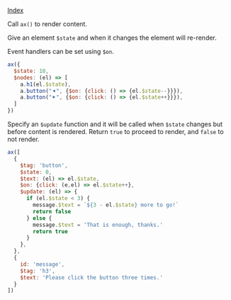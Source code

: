 <!--NAVIGATION-->
<a class="app-navigation" href="/docs/index.md">Index</a>

<!--MARKDOWN-->
Call `ax()` to render content.



Give an element `$state` and when it changes the element will re-render.

Event handlers can be set using `$on`.

<!--PLAYGROUND-->
~~~javascript
ax({
  $state: 10,
  $nodes: (el) => [
    a.h1(el.$state),
    a.button("⯇", {$on: {click: () => {el.$state--}}}),
    a.button("⯈", {$on: {click: () => {el.$state++}}}),
  ]
})
~~~
<!--MARKDOWN-->

Specify an `$update` function and it will be called when `$state` changes but before content is rendered. Return `true` to proceed to render, and `false` to not render.

<!--PLAYGROUND-->
~~~javascript
ax([
  {
    $tag: 'button',
    $state: 0,
    $text: (el) => el.$state,
    $on: {click: (e,el) => el.$state++},
    $update: (el) => {
      if (el.$state < 3) {
        message.$text = `${3 - el.$state} more to go!`
        return false
      } else {
        message.$text = 'That is enough, thanks.'
        return true
      }
    },
  },
  {
    id: 'message',
    $tag: 'h3',
    $text: 'Please click the button three times.'
  }
])
~~~
<!--MARKDOWN-->
